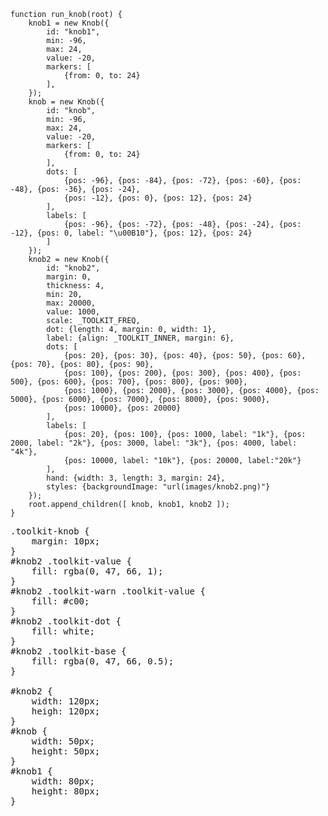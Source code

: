     function run_knob(root) {
        knob1 = new Knob({
            id: "knob1",
            min: -96,
            max: 24,
            value: -20,
            markers: [
                {from: 0, to: 24}
            ],
        });
        knob = new Knob({
            id: "knob",
            min: -96,
            max: 24,
            value: -20,
            markers: [
                {from: 0, to: 24}
            ],
            dots: [
                {pos: -96}, {pos: -84}, {pos: -72}, {pos: -60}, {pos: -48}, {pos: -36}, {pos: -24},
                {pos: -12}, {pos: 0}, {pos: 12}, {pos: 24}
            ],
            labels: [
                {pos: -96}, {pos: -72}, {pos: -48}, {pos: -24}, {pos: -12}, {pos: 0, label: "\u00B10"}, {pos: 12}, {pos: 24}
            ]
        });
        knob2 = new Knob({
            id: "knob2",
            margin: 0,
            thickness: 4,
            min: 20,
            max: 20000,
            value: 1000,
            scale: _TOOLKIT_FREQ,
            dot: {length: 4, margin: 0, width: 1},
            label: {align: _TOOLKIT_INNER, margin: 6},
            dots: [
                {pos: 20}, {pos: 30}, {pos: 40}, {pos: 50}, {pos: 60}, {pos: 70}, {pos: 80}, {pos: 90},
                {pos: 100}, {pos: 200}, {pos: 300}, {pos: 400}, {pos: 500}, {pos: 600}, {pos: 700}, {pos: 800}, {pos: 900},
                {pos: 1000}, {pos: 2000}, {pos: 3000}, {pos: 4000}, {pos: 5000}, {pos: 6000}, {pos: 7000}, {pos: 8000}, {pos: 9000},
                {pos: 10000}, {pos: 20000}
            ],
            labels: [
                {pos: 20}, {pos: 100}, {pos: 1000, label: "1k"}, {pos: 2000, label: "2k"}, {pos: 3000, label: "3k"}, {pos: 4000, label: "4k"},
                {pos: 10000, label: "10k"}, {pos: 20000, label:"20k"}
            ],
            hand: {width: 3, length: 3, margin: 24},
            styles: {backgroundImage: "url(images/knob2.png)"}
        });
        root.append_children([ knob, knob1, knob2 ]);
    }
<pre class='css prettyprint source'>
.toolkit-knob {
    margin: 10px;
}
#knob2 .toolkit-value {
    fill: rgba(0, 47, 66, 1);
}
#knob2 .toolkit-warn .toolkit-value {
    fill: #c00;
}
#knob2 .toolkit-dot {
    fill: white;
}
#knob2 .toolkit-base {
    fill: rgba(0, 47, 66, 0.5);
}

#knob2 {
    width: 120px;
    heigh: 120px;
}
#knob {
    width: 50px;
    height: 50px;
}
#knob1 {
    width: 80px;
    height: 80px;
}
</pre>
<script> prepare_example(); </script>
